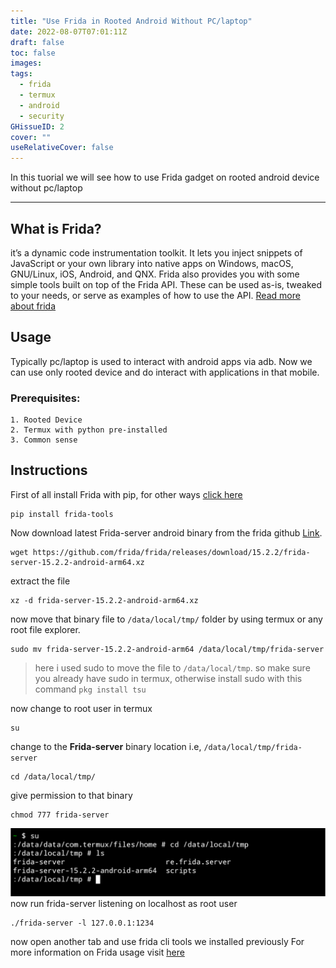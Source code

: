 ```yaml
---
title: "Use Frida in Rooted Android Without PC/laptop"
date: 2022-08-07T07:01:11Z
draft: false
toc: false
images: 
tags:
  - frida
  - termux
  - android
  - security
GHissueID: 2
cover: ""
useRelativeCover: false
---
```


In this tuorial we will see how to use Frida gadget on rooted android device without pc/laptop

___
## What is Frida?

it’s a dynamic code instrumentation toolkit. It lets you inject snippets of JavaScript or your own library into native apps on Windows, macOS, GNU/Linux, iOS, Android, and QNX. Frida also provides you with some simple tools built on top of the Frida API. These can be used as-is, tweaked to your needs, or serve as examples of how to use the API. [Read more about frida](https://frida.re/docs/home/)

## Usage
Typically pc/laptop is used to interact with android apps via adb. Now we can use only rooted device and do interact with applications in that mobile.

### Prerequisites: 
    1. Rooted Device
    2. Termux with python pre-installed
    3. Common sense

## Instructions 
First of all install Frida with pip, for other ways [click here](https://github.com/frida/frida/#two-ways-to-install)
```
pip install frida-tools
```
Now download latest Frida-server android binary from the frida github [Link](https://github.com/frida/frida/releases/).
```
wget https://github.com/frida/frida/releases/download/15.2.2/frida-server-15.2.2-android-arm64.xz
```
extract the file
```
xz -d frida-server-15.2.2-android-arm64.xz
```
now move that binary file to `/data/local/tmp/` folder by using termux or any root file explorer.
```
sudo mv frida-server-15.2.2-android-arm64 /data/local/tmp/frida-server
```
> here i used sudo to move the file to `/data/local/tmp`.
> so make sure you already have sudo in termux, otherwise install sudo with this command
> `pkg install tsu`

now change to root user in termux 
```
su
```
change to the **Frida-server** binary location i.e, `/data/local/tmp/frida-server`
```
cd /data/local/tmp/
```
give permission to that binary
```
chmod 777 frida-server
```
![image](images/root-su-data-local.png)
now run frida-server listening on localhost as root user 
```
./frida-server -l 127.0.0.1:1234
```
now open another tab and use frida cli tools we installed previously
For more information on Frida usage visit [here](https://frida.re/docs/quickstart/)


